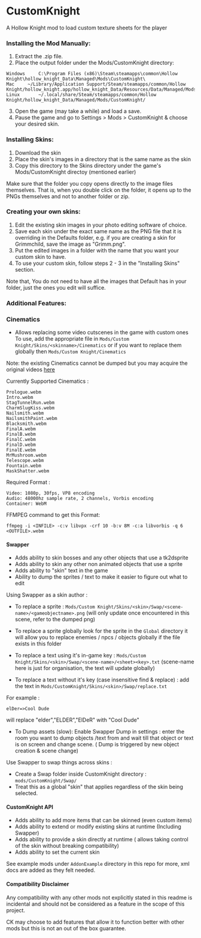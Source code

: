 # CustomKnight 
A Hollow Knight mod to load custom texture sheets for the player

### Installing the Mod Manually:

1. Extract the .zip file.
2. Place the output folder under the Mods/CustomKnight directory:

``` 
Windows		C:\Program Files (x86)\Steam\steamapps\common\Hollow Knight\hollow_knight_Data\Managed\Mods\CustomKnight\
Mac		~/Library/Application Support/Steam/steamapps/common/Hollow Knight/hollow_knight.app/hollow_knight_Data/Resources/Data/Managed/Mods/CustomKnight/
Linux		~/.local/share/Steam/steamapps/common/Hollow Knight/hollow_knight_Data/Managed/Mods/CustomKnight/
```

3. Open the game (may take a while) and load a save.
4. Pause the game and go to Settings > Mods > CustomKnight & choose your desired skin.

### Installing Skins:

1. Download the skin 
2. Place the skin's images in a directory that is the same name as the skin
3. Copy this directory to the Skins directory under the game's Mods/CustomKnight directoy (mentioned earlier)

Make sure that the folder you copy opens directly to the image files themselves. That is, when you double click on the folder, it opens up to the PNGs themselves and not to another folder or zip. 

### Creating your own skins:

1. Edit the existing skin images in your photo editing software of choice.
2. Save each skin under the exact same name as the PNG file that it is overriding in the Defaults folder, e.g. if you 
   are creating a skin for Grimmchild, save the image as "Grimm.png".
3. Put the edited images in a folder with the name that you want your custom skin to have.
4. To use your custom skin, follow steps 2 - 3 in the "Installing Skins" section.

Note that, You do not need to have all the images that Default has in your folder, just the ones you edit will suffice.

### Additional Features:

### Cinematics
- Allows replacing some video cutscenes in the game with custom ones 
To use, add the appropriate file in `Mods/Custom Knight/Skins/<skinname>/Cinematics`  or if you want to replace them globally then `Mods/Custom Knight/Cinematics`

Note: the existing Cinematics cannot be dumped but you may acquire the original videos [here](https://github.com/PrashantMohta/HollowKnight.CustomKnight/releases/tag/v2.2.0)

Currently Supported Cinematics : 
```
Prologue.webm
Intro.webm
StagTunnelRun.webm
CharmSlugKiss.webm
Nailsmith.webm
NailsmithPaint.webm
Blacksmith.webm
FinalA.webm
FinalB.webm
FinalC.webm
FinalD.webm
FinalE.webm
MrMushroom.webm
Telescope.webm
Fountain.webm
MaskShatter.webm
```
Required Format :
```
Video: 1080p, 30fps, VP8 encoding
Audio: 48000hz sample rate, 2 channels, Vorbis encoding
Container: WebM
```
FFMPEG command to get this Format:

`ffmpeg -i <INFILE> -c:v libvpx -crf 10 -b:v 8M -c:a libvorbis -q 6 <OUTFILE>.webm`

#### Swapper
- Adds ability to skin bosses and any other objects that use a tk2dsprite 
- Adds ability to skin any other non animated objects that use a sprite
- Adds ability to "skin" text in the game 
- Ability to dump the sprites / text to make it easier to figure out what to edit

Using Swapper as a skin author : 

 - To replace a sprite : `Mods/Custom Knight/Skins/<skin>/Swap/<scene-name>/<gameobjectname>.png`
(will only update once encountered in this scene, refer to the dumped png)

 - To replace a sprite globally look for the sprite in the `Global` directory it will allow you to replace enemies / npcs / objects globally if the file exists in this folder


 - To replace a text using it's in-game key :  `Mods/Custom Knight/Skins/<skin>/Swap/<scene-name>/<sheet><key>.txt`
(scene-name here is just for organisation, the text will update globally)

 - To replace a text without it's key (case insensitive find & replace) : add the text in `Mods/CustomKnight/Skins/<skin>/Swap/replace.txt`

For example :
```
elDer=>Cool Dude
```
will replace "elder","ELDER","ElDeR" with "Cool Dude"

- To Dump assets (slow):  Enable Swapper Dump in settings : enter the room you want to dump objects /text from and wait till that object or text is on screen and change scene.
( Dump is triggered by new object creation & scene change) 

Use Swapper to swap things across skins : 
 - Create a Swap folder inside CustomKnight directory : `mods/CustomKnight/Swap/`
 - Treat this as a global "skin" that applies regardless of the skin being selected.

#### CustomKnight API

- Adds ability to add more items that can be skinned (even custom items)
- Adds ability to extend or modify existing skins at runtime (Including Swapper) 
- Adds ability to provide a skin directly at runtime ( allows taking control of the skin without breaking compatibility)
- Adds ability to set the current skin

See example mods under `AddonExample` directory in this repo for more, xml docs are added as they felt needed.

#### Compatibility Disclaimer

Any compatibility with any other mods not explicitly stated in this readme is incidental and should not be considered as a feature in the scope of this project.

CK may choose to add features that allow it to function better with other mods but this is not an out of the box guarantee.


